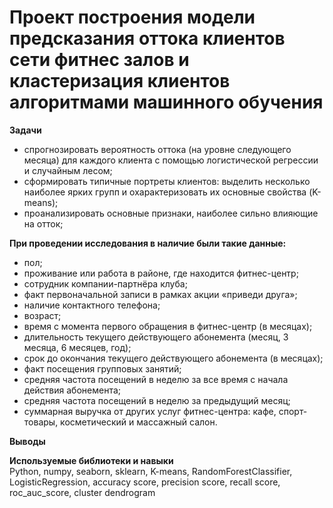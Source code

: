 # Проект построения модели предсказания оттока клиентов сети фитнес залов и кластеризация клиентов алгоритмами машинного обучения

**Задачи**  
- спрогнозировать вероятность оттока (на уровне следующего месяца) для каждого клиента с помощью логистической регрессии и случайным лесом;
- сформировать типичные портреты клиентов: выделить несколько наиболее ярких групп и охарактеризовать их основные свойства (K-means);
- проанализировать основные признаки, наиболее сильно влияющие на отток;

**При проведении исследования в наличие были такие данные:**  
- пол;  
- проживание или работа в районе, где находится фитнес-центр;  
- сотрудник компании-партнёра клуба;  
- факт первоначальной записи в рамках акции «приведи друга»;  
-  наличие контактного телефона;  
-  возраст;  
-  время с момента первого обращения в фитнес-центр (в месяцах);  
- длительность текущего действующего абонемента (месяц, 3 месяца, 6 месяцев, год);  
-  срок до окончания текущего действующего абонемента (в месяцах);  
- факт посещения групповых занятий;  
-  средняя частота посещений в неделю за все время с начала действия абонемента;  
- средняя частота посещений в неделю за предыдущий месяц;  
- суммарная выручка от других услуг фитнес-центра: кафе, спорт-товары, косметический и массажный салон.  


**Выводы**  

**Используемые библиотеки и навыки**  
Python, numpy, seaborn, sklearn, K-means, RandomForestClassifier, LogisticRegression, accuracy score, precision score, recall score, roc_auc_score, cluster dendrogram




